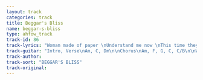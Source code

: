 ```yaml
---
layout: track
categories: track
title: Beggar's Bliss
name: beggar-s-bliss
type: ahfow_track
track-id: 86
track-lyrics: "Woman made of paper \nUnderstand me now \nThis time they got you by the ears \nYou might be nothing \nOr just a footprint \nBut they been watching you for years \n\nIt's a strange \nfascination \nIt's a bliss \nIt's a beggar's bliss \n\nA double dance \nFor 20 dollars \nYou may be crooked but not cheap \nGo ahead make a mistake \nThat's what you're made of \nThey been watching you for years \n\nAnd in the shadow of a candlestick \nYou face appears \nQuickly now's the time \nWhy are we waiting?\nUptown, downtown \nI could care less \nI been watching you for years"
track-guitar: "Intro, Verse\nAm, C, Dm\n\nChorus\nAm, F, G, C, C/B\n\nWah Wah part\nDm, C, Am, G, Dm, F, G\n\n(provided by Drew)"
track-author: 
track-sort: "BEGGAR'S BLISS"
track-original: 
---
```

